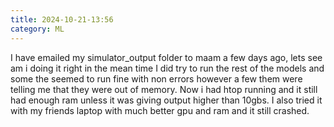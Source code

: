 ```yaml
---
title: 2024-10-21-13:56
category: ML
---
```


I have emailed my simulator_output folder to maam a few days ago, lets see am i doing it right in the mean time I did try to run the rest of the models and some the seemed to run fine with non errors however a few them were telling me that they were out of memory. Now i had htop running and it still had enough ram unless it was giving output higher than 10gbs. I also tried it with my friends laptop with much better gpu and ram and it still crashed. 